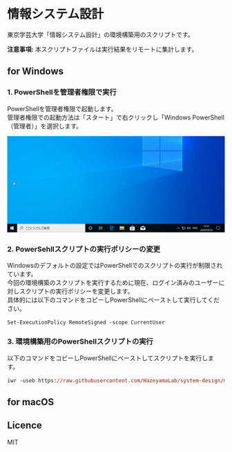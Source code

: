 # 情報システム設計

東京学芸大学「情報システム設計」の環境構築用のスクリプトです。

**注意事項:** 本スクリプトファイルは実行結果をリモートに集計します。

## for Windows

### 1. PowerShellを管理者権限で実行  
   PowerShellを管理者権限で起動します。  
   管理者権限での起動方法は「スタート」で右クリックし「Windows PowerShell（管理者）」を選択します。

   ![](https://raw.githubusercontent.com/HazeyamaLab/setup/master/windows/windows.gif)

### 2. PowerSehllスクリプトの実行ポリシーの変更
  Windowsのデフォルトの設定ではPowerShellでのスクリプトの実行が制限されています。  
  今回の環境構築のスクリプトを実行するために現在、ログイン済みのユーザーに対しスクリプトの実行ポリシーを変更します。  
  具体的には以下のコマンドをコピーしPowerShellにペーストして実行してください。

  ```ps
  Set-ExecutionPolicy RemoteSigned -scope CurrentUser
  ```

### 3. 環境構築用のPowerShellスクリプトの実行
   以下のコマンドをコピーしPowerShellにペーストしてスクリプトを実行します。

   ```ps
   iwr -useb https://raw.githubusercontent.com/HazeyamaLab/system-design/master/windows/install.ps1 | iex
   ```

## for macOS

## Licence

MIT
